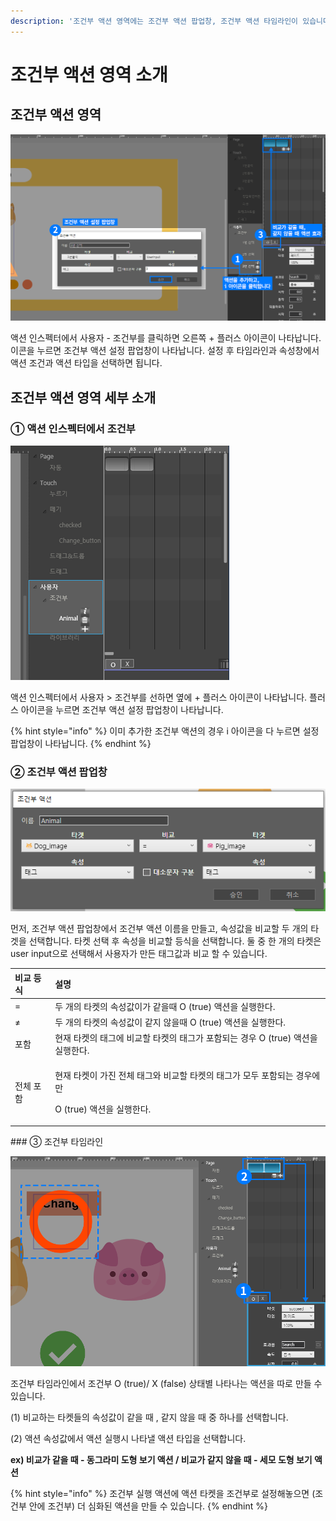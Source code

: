 ```yaml
---
description: '조건부 액션 영역에는 조건부 액션 팝업창, 조건부 액션 타임라인이 있습니다.'
---
```


# 조건부 액션 영역 소개

## 조건부 액션 영역

![](../.gitbook/assets/11.png)

액션 인스펙터에서 사용자 - 조건부를 클릭하면 오른쪽 + 플러스 아이콘이 나타납니다. 이콘을 누르면 조건부 액션 설정 팝업창이 나타납니다. 설정 후 타임라인과 속성창에서 액션 조건과 액션 타입을 선택하면 됩니다.

## 조건부 액션 영역 세부 소개 <a id="undefined"></a>

### ① 액션 인스펙터에서 조건부

![](../.gitbook/assets/1-1%20%282%29.png)

액션 인스펙터에서 사용자 &gt; 조건부를 선하면 옆에 + 플러스 아이콘이 나타납니다. 플러스 아이콘을 누르면 조건부 액션 설정 팝업창이 나타납니다. 

{% hint style="info" %}
이미 추가한 조건부 액션의 경우 i 아이콘을 다 누르면 설정 팝업창이 나타납니다.
{% endhint %}

### ② 조건부 액션 팝업창

![](../.gitbook/assets/1-2-3%20%281%29.png)

먼저, 조건부 액션 팝업창에서 조건부 액션 이름을 만들고, 속성값을 비교할 두 개의 타겟을 선택합니다. 타켓 선택 후 속성을 비교할 등식을 선택합니다. 둘 중 한 개의 타켓은 user input으로 선택해서 사용자가 만든 태그값과 비교 할 수 있습니다.

<table>
  <thead>
    <tr>
      <th style="text-align:left">&#xBE44;&#xAD50; &#xB4F1;&#xC2DD;</th>
      <th style="text-align:left">&#xC124;&#xBA85;</th>
    </tr>
  </thead>
  <tbody>
    <tr>
      <td style="text-align:left">=</td>
      <td style="text-align:left">&#xB450; &#xAC1C;&#xC758; &#xD0C0;&#xCF13;&#xC758; &#xC18D;&#xC131;&#xAC12;&#xC774;&#xAC00;
        &#xAC19;&#xC744;&#xB54C; O (true) &#xC561;&#xC158;&#xC744; &#xC2E4;&#xD589;&#xD55C;&#xB2E4;.</td>
    </tr>
    <tr>
      <td style="text-align:left">&#x2260;</td>
      <td style="text-align:left">&#xB450; &#xAC1C;&#xC758; &#xD0C0;&#xCF13;&#xC758; &#xC18D;&#xC131;&#xAC12;&#xC774;
        &#xAC19;&#xC9C0; &#xC54A;&#xC744;&#xB54C; O (true) &#xC561;&#xC158;&#xC744;
        &#xC2E4;&#xD589;&#xD55C;&#xB2E4;.</td>
    </tr>
    <tr>
      <td style="text-align:left">&#xD3EC;&#xD568;</td>
      <td style="text-align:left">&#xD604;&#xC7AC; &#xD0C0;&#xCF13;&#xC758; &#xD0DC;&#xADF8;&#xC5D0; &#xBE44;&#xAD50;&#xD560;
        &#xD0C0;&#xCF13;&#xC758; &#xD0DC;&#xADF8;&#xAC00; &#xD3EC;&#xD568;&#xB418;&#xB294;
        &#xACBD;&#xC6B0; O (true) &#xC561;&#xC158;&#xC744; &#xC2E4;&#xD589;&#xD55C;&#xB2E4;.</td>
    </tr>
    <tr>
      <td style="text-align:left">&#xC804;&#xCCB4; &#xD3EC;&#xD568;</td>
      <td style="text-align:left">
        <p>&#xD604;&#xC7AC; &#xD0C0;&#xCF13;&#xC774; &#xAC00;&#xC9C4; &#xC804;&#xCCB4;
          &#xD0DC;&#xADF8;&#xC640; &#xBE44;&#xAD50;&#xD560; &#xD0C0;&#xCF13;&#xC758;
          &#xD0DC;&#xADF8;&#xAC00; &#xBAA8;&#xB450; &#xD3EC;&#xD568;&#xB418;&#xB294;
          &#xACBD;&#xC6B0;&#xC5D0;&#xB9CC;</p>
        <p>O (true) &#xC561;&#xC158;&#xC744; &#xC2E4;&#xD589;&#xD55C;&#xB2E4;.</p>
      </td>
    </tr>
  </tbody>
</table>### ③ 조건부 타임라인

![](../.gitbook/assets/333.png)

조건부 타임라인에서 조건부 O \(true\)/ X \(false\) 상태별 나타나는 액션을 따로 만들 수 있습니다.

\(1\) 비교하는 타켓들의 속성값이 같을 때 , 같지 않을 때 중 하나를 선택합니다.

\(2\) 액션 속성값에서 액션 실행시 나타낼 액션 타입을 선택합니다.

**ex\) 비교가 같을 때 - 동그라미 도형 보기 액션 / 비교가 같지 않을 때 - 세모 도형 보기 액션**

{% hint style="info" %}
조건부 실행 액션에 액션 타켓을 조건부로 설정해놓으면 \(조건부 안에 조건부\) 더 심화된 액션을 만들 수 있습니다.
{% endhint %}


